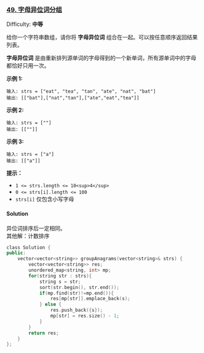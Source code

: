 ### [49\. 字母异位词分组](https://leetcode-cn.com/problems/group-anagrams/)

Difficulty: **中等**


给你一个字符串数组，请你将 **字母异位词** 组合在一起。可以按任意顺序返回结果列表。

**字母异位词** 是由重新排列源单词的字母得到的一个新单词，所有源单词中的字母都恰好只用一次。

**示例 1:**

```
输入: strs = ["eat", "tea", "tan", "ate", "nat", "bat"]
输出: [["bat"],["nat","tan"],["ate","eat","tea"]]
```

**示例 2:**

```
输入: strs = [""]
输出: [[""]]
```

**示例 3:**

```
输入: strs = ["a"]
输出: [["a"]]
```

**提示：**

*   `1 <= strs.length <= 10<sup>4</sup>`
*   `0 <= strs[i].length <= 100`
*   `strs[i]` 仅包含小写字母


#### Solution

异位词排序后一定相同。  
其他解：计数排序

```cpp
​class Solution {
public:
    vector<vector<string>> groupAnagrams(vector<string>& strs) {
        vector<vector<string>> res;
        unordered_map<string, int> mp;
        for(string str : strs){
            string s = str;
            sort(str.begin(), str.end());
            if(mp.find(str)!=mp.end()){
                res[mp[str]].emplace_back(s);
            } else {
                res.push_back({s});
                mp[str] = res.size() - 1;
            }
        }
        return res;
    }
};
```